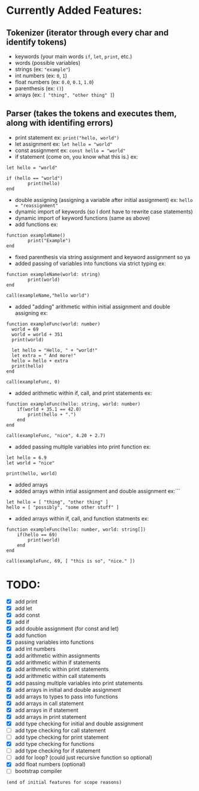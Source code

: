 # Currently Added Features:

## Tokenizer (iterator through every char and identify tokens)

- keywords (your main words `if`, `let`, `print`, etc.)
- words (possible variables)
- strings (ex: `"example"`)
- int numbers (ex: `0`, `1`)
- float numbers (ex: `0.0`, `0.1`, `1.0`)
- parenthesis (ex: `()`)
- arrays (ex: `[ "thing", "other thing" ]`)

## Parser (takes the tokens and executes them, along with identifing errors)

- print statement ex: `print("hello, world")`
- let assignment ex: `let hello = "world"`
- const assignment ex: `const hello = "world"`
- if statement (come on, you know what this is.) ex:

```SusCoding
let hello = "world"

if (hello == "world")
		print(hello)
end
```

- double assigning (assigning a variable after initial assignment) ex: `hello = "reassignment"`
- dynamic import of keywords (so I dont have to rewrite case statements)
- dynamic import of keyword functions (same as above)
- add functions ex:

```SusCoding
function exampleName()
		print("Example")
end
```

- fixed parenthesis via string assignment and keyword assignment so ya
- added passing of variables into functions via strict typing ex:

```SusCoding
function exampleName(world: string)
		print(world)
end

call(exampleName,"hello world")
```

- added "adding" arithmetic within initial assignment and double assigning ex:

```SusCoding
function exampleFunc(world: number)
  world = 69
  world = world + 351
  print(world)

  let hello = "Hello, " + "world!"
  let extra = " And more!"
  hello = hello + extra
  print(hello)
end

call(exampleFunc, 0)
```
- added arithmetic within if, call, and print statements ex:
```SusCoding
function exampleFunc(hello: string, world: number)
	if(world + 35.1 == 42.0)
		print(hello + ".")
	end
end

call(exampleFunc, "nice", 4.20 + 2.7)
```
- added passing multiple variables into print function ex:
```SusCoding
let hello = 6.9
let world = "nice"

print(hello, world)
```
- added arrays
- added arrays within intial assignment and double assignment ex:```
```SusCoding
let hello = [ "thing", "other thing" ]
hello = [ "possibly", "some other stuff" ]
```
- added arrays within if, call, and function statments ex:
```SusCoding
function exampleFunc(hello: number, world: string[])
	if(hello == 69)
		print(world)
	end
end

call(exampleFunc, 69, [ "this is so", "nice." ])
```

# TODO:

- [x] add print
- [x] add let
- [x] add const
- [x] add if
- [x] add double assignment (for const and let)
- [x] add function
- [x] passing variables into functions
- [x] add int numbers
- [x] add arithmetic within assignments
- [x] add arithmetic within if statements
- [x] add arithmetic within print statements
- [x] add arithmetic within call statements
- [x] add passing multiple variables into print statements
- [x] add arrays in initial and double assignment
- [x] add arrays to types to pass into functions
- [x] add arrays in call statement
- [x] add arrays in if statement
- [x] add arrays in print statement
- [x] add type checking for initial and double assignment
- [ ] add type checking for call statement
- [ ] add type checking for print statement
- [x] add type checking for functions
- [ ] add type checking for if statement
- [ ] add for loop? (could just recursive function so optional)
- [x] add float numbers (optional)
- [ ] bootstrap compiler

`(end of initial features for scope reasons)`
